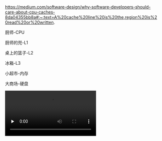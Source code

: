 https://medium.com/software-design/why-software-developers-should-care-about-cpu-caches-8da04355bb8a#:~:text=A%20cache%20line%20is%20the,region%20is%20read%20or%20written.

厨师-CPU

厨师的兜-L1

桌上的篮子-L2

冰箱-L3

小超市-内存

大商场-硬盘

<video id="video" controls="" preload="none">
    <source id="mp4" src="../../video/CPU三级缓存.mp4" type="video/mp4">
</video>



